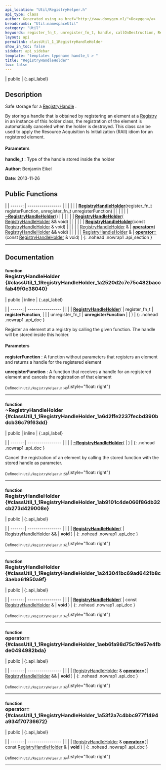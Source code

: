 ```yaml
---
api_location: "Util/RegistryHelper.h"
api_type: class
author: Generated using <a href="http://www.doxygen.nl/">Doxygen</a>
breadcrumbs: "Util:namespaceUtil"
category: "Util"
keywords: register_fn_t, unregister_fn_t, handle, callOnDestruction, RegistryHandleHolder, ~RegistryHandleHolder, RegistryHandleHolder, RegistryHandleHolder
layout: api
permalink: classUtil_1_1RegistryHandleHolder
show_in_toc: false
sidebar: api_sidebar
template: "template< typename handle_t > "
title: "RegistryHandleHolder"
toc: false
---
```


| public |
{:.api_label}

## Description

Safe storage for a [RegistryHandle](classUtil_1_1RegistryHandle) .

By storing a handle that is obtained by registering an element at a [Registry](classUtil_1_1Registry) in an instance of this holder class, the registration of the element is automatically canceled when the holder is destroyed. This class can be used to apply the Resource Acquisition Is Initialization (RAII) idiom for an registered element.


#### Parameters
**handle_t**
:  Type of the handle stored inside the holder





**Author**: Benjamin Eikel



**Date**: 2013-11-26





## Public Functions

|
| ------: | ----------------- |
|  | |
|  | **[RegistryHandleHolder](#classUtil_1_1RegistryHandleHolder_1a2520d2c7e75c482baccfab49f0c38040)**(register_fn_t registerFunction, unregister_fn_t unregisterFunction) |
|  | |
|  | **[~RegistryHandleHolder](#classUtil_1_1RegistryHandleHolder_1a6d2ffe2237fecbd390bdcb36c79f63dd)**() |
|  | |
|  | **[RegistryHandleHolder](#classUtil_1_1RegistryHandleHolder_1ab9101c4de066f86db32cb273d429008e)**( [RegistryHandleHolder](classUtil_1_1RegistryHandleHolder) && void) |
|  | |
|  | **[RegistryHandleHolder](#classUtil_1_1RegistryHandleHolder_1a243041bc69ad6421b8c3aeba61950a9f)**(const [RegistryHandleHolder](classUtil_1_1RegistryHandleHolder) & void) |
|  | |
| [RegistryHandleHolder](classUtil_1_1RegistryHandleHolder) & | **[operator=](#classUtil_1_1RegistryHandleHolder_1aeb6fa98d75c19e57e4fbde0494982bda)**( [RegistryHandleHolder](classUtil_1_1RegistryHandleHolder) && void) |
|  | |
| [RegistryHandleHolder](classUtil_1_1RegistryHandleHolder) & | **[operator=](#classUtil_1_1RegistryHandleHolder_1a53f2a7c4bbc977f1494a934f70736672)**(const [RegistryHandleHolder](classUtil_1_1RegistryHandleHolder) & void) |
{: .nohead .nowrap1 .api_section }


-------------------------------------------------------------------

## Documentation

### <small>function</small><br/> RegistryHandleHolder {#classUtil_1_1RegistryHandleHolder_1a2520d2c7e75c482baccfab49f0c38040}

| public | inline |
{:.api_label}

|
| ------: | ----------------- |
|  |
|  **[RegistryHandleHolder](#classUtil_1_1RegistryHandleHolder_1a2520d2c7e75c482baccfab49f0c38040)**( | register_fn_t | **registerFunction**, |
| | unregister_fn_t | **unregisterFunction** |
|   ) |
{: .nohead .nowrap1 .api_doc }



Register an element at a registry by calling the given function. The handle will be stored inside this holder.


#### Parameters
**registerFunction**
:  A function without parameters that registers an element and returns a handle for the registered element



**unregisterFunction**
:  A function that receives a handle for an registered element and cancels the registration of that element







<sub>Defined in `Util/RegistryHelper.h:49`</sub>{:style="float: right"}

-------------------------------------------------------------------

### <small>function</small><br/> ~RegistryHandleHolder {#classUtil_1_1RegistryHandleHolder_1a6d2ffe2237fecbd390bdcb36c79f63dd}

| public | inline |
{:.api_label}

|
| ------: | ----------------- |
|  |
|  **[~RegistryHandleHolder](#classUtil_1_1RegistryHandleHolder_1a6d2ffe2237fecbd390bdcb36c79f63dd)**( |  ) |
{: .nohead .nowrap1 .api_doc }



Cancel the registration of an element by calling the stored function with the stored handle as parameter.



<sub>Defined in `Util/RegistryHelper.h:58`</sub>{:style="float: right"}

-------------------------------------------------------------------

### <small>function</small><br/> RegistryHandleHolder {#classUtil_1_1RegistryHandleHolder_1ab9101c4de066f86db32cb273d429008e}

| public |
{:.api_label}

|
| ------: | ----------------- |
|  |
|  **[RegistryHandleHolder](#classUtil_1_1RegistryHandleHolder_1ab9101c4de066f86db32cb273d429008e)**( |  [RegistryHandleHolder](classUtil_1_1RegistryHandleHolder) && | **void** ) |
{: .nohead .nowrap1 .api_doc }





<sub>Defined in `Util/RegistryHelper.h:61`</sub>{:style="float: right"}

-------------------------------------------------------------------

### <small>function</small><br/> RegistryHandleHolder {#classUtil_1_1RegistryHandleHolder_1a243041bc69ad6421b8c3aeba61950a9f}

| public |
{:.api_label}

|
| ------: | ----------------- |
|  |
|  **[RegistryHandleHolder](#classUtil_1_1RegistryHandleHolder_1a243041bc69ad6421b8c3aeba61950a9f)**( | const [RegistryHandleHolder](classUtil_1_1RegistryHandleHolder) & | **void** ) |
{: .nohead .nowrap1 .api_doc }





<sub>Defined in `Util/RegistryHelper.h:62`</sub>{:style="float: right"}

-------------------------------------------------------------------

### <small>function</small><br/> operator= {#classUtil_1_1RegistryHandleHolder_1aeb6fa98d75c19e57e4fbde0494982bda}

| public |
{:.api_label}

|
| ------: | ----------------- |
|  |
| [RegistryHandleHolder](classUtil_1_1RegistryHandleHolder) & **[operator=](#classUtil_1_1RegistryHandleHolder_1aeb6fa98d75c19e57e4fbde0494982bda)**( |  [RegistryHandleHolder](classUtil_1_1RegistryHandleHolder) && | **void** ) |
{: .nohead .nowrap1 .api_doc }





<sub>Defined in `Util/RegistryHelper.h:63`</sub>{:style="float: right"}

-------------------------------------------------------------------

### <small>function</small><br/> operator= {#classUtil_1_1RegistryHandleHolder_1a53f2a7c4bbc977f1494a934f70736672}

| public |
{:.api_label}

|
| ------: | ----------------- |
|  |
| [RegistryHandleHolder](classUtil_1_1RegistryHandleHolder) & **[operator=](#classUtil_1_1RegistryHandleHolder_1a53f2a7c4bbc977f1494a934f70736672)**( | const [RegistryHandleHolder](classUtil_1_1RegistryHandleHolder) & | **void** ) |
{: .nohead .nowrap1 .api_doc }





<sub>Defined in `Util/RegistryHelper.h:64`</sub>{:style="float: right"}

-------------------------------------------------------------------


